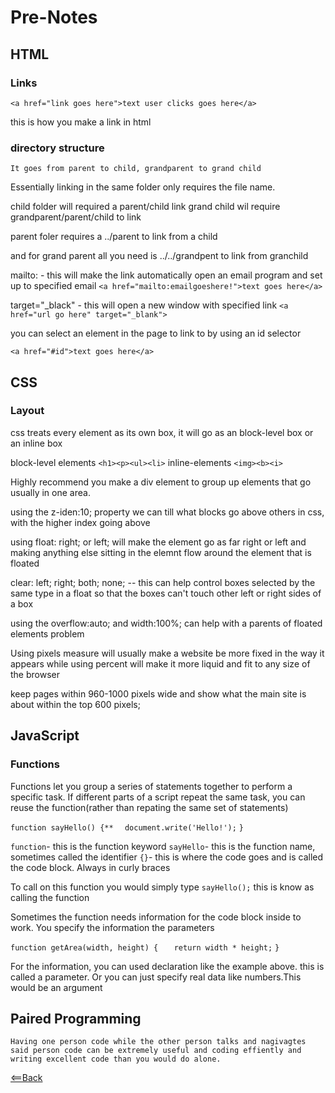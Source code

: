 # Pre-Notes

## HTML

### Links

```<a href="link goes here">text user clicks goes here</a>```

this is how you make a link in html

### directory structure

    It goes from parent to child, grandparent to grand child

Essentially linking in the same folder only requires the file name.

child folder will required a parent/child link
grand child wil require grandparent/parent/child to link

parent foler requires a ../parent to link from a child

and for grand parent all you need is ../../grandpent to link from granchild

mailto: - this will make the link automatically open an email program and set up to specified email
```<a href="mailto:emailgoeshere!">text goes here</a>```

target="_black" - this will open a new window with specified link
```<a href="url go here" target="_blank">```

you can select an element in the page to link to by using an id selector

```<a href="#id">text goes here</a>```


## CSS

### Layout

css treats every element as its own box, it will go as an block-level box or an inline box

block-level elements
```<h1><p><ul><li>```
inline-elements
```<img><b><i>```

Highly recommend you make a div element to group up elements that go usually in one area.

using the z-iden:10;
property we can till what blocks go above others in css, with the higher index going above 

using float: right; or left; will make the element go as far right or left and making anything else sitting in the elemnt flow around the element that is floated

clear: left; right; both; none; -- this can help control boxes selected by the same type in a float so that the boxes can't touch other left or right sides of a box

using the overflow:auto; and width:100%; can help with a parents of floated elements problem

Using pixels measure will usually make a website be more fixed in the way it appears while using percent will make it more liquid and fit to any size of the browser

keep pages within 960-1000 pixels wide and show what the main site is about within the top 600 pixels;

## JavaScript


### Functions

Functions let you group a series of statements together to perform  a specific task. If different parts of a script repeat the same task, you can reuse the function(rather than repating the same set of statements)

```function sayHello() {**```
```  document.write('Hello!');```
```}```

```function```- this is the function keyword
```sayHello```- this is the function name, sometimes called the identifier
```{}```- this is where the code goes and is called the code block. Always in curly braces

To call on this function you would simply type
```sayHello();```
this is know as calling the function

Sometimes the function needs information for the code block inside to work. You specify the information the parameters

```function getArea(width, height) {```
```   return width * height;```
```}```

For the information, you can used declaration like the example above. this is called a parameter.
Or you can just specify real data like numbers.This would be an argument  

## Paired Programming

    Having one person code while the other person talks and nagivagtes said person code can be extremely useful and coding effiently and writing excellent code than you would do alone.


[<==Back](../README.md)